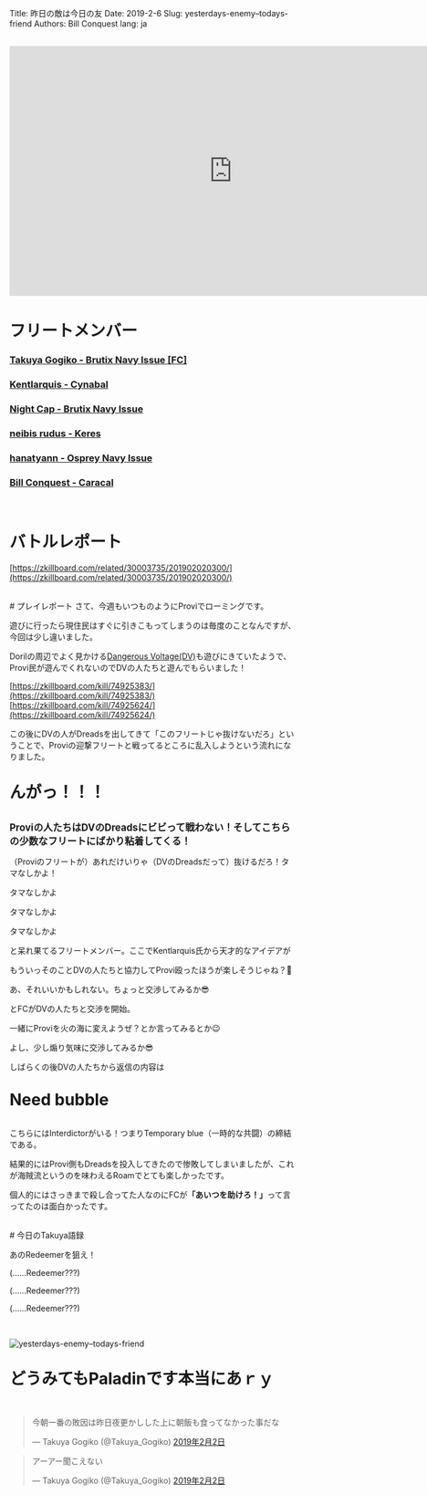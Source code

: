 Title: 昨日の敵は今日の友
Date: 2019-2-6
Slug: yesterdays-enemy–todays-friend
Authors: Bill Conquest
lang: ja

<br />
<iframe width="780" height="438" src="https://www.youtube.com/embed/kD0-q575208" frameborder="0" allow="accelerometer; autoplay; encrypted-media; gyroscope; picture-in-picture" allowfullscreen></iframe>

# フリートメンバー
### [Takuya Gogiko - Brutix Navy Issue [FC]](https://zkillboard.com/character/95235307/)
### [Kentlarquis - Cynabal](https://zkillboard.com/character/94500364/)
### [Night Cap - Brutix Navy Issue](https://zkillboard.com/character/94127438/)
### [neibis rudus - Keres](https://zkillboard.com/character/93531438/)
### [hanatyann - Osprey Navy Issue](https://zkillboard.com/character/90106472/)
### [Bill Conquest - Caracal](https://zkillboard.com/character/2113999933/)
<br />

# バトルレポート
[https://zkillboard.com/related/30003735/201902020300/](https://zkillboard.com/related/30003735/201902020300/)

<br />
# プレイレポート
さて、今週もいつものようにProviでローミングです。

遊びに行ったら現住民はすぐに引きこもってしまうのは毎度のことなんですが、今回は少し違いました。

Dorilの周辺でよく見かける[Dangerous Voltage(DV)](https://zkillboard.com/alliance/99004136/)も遊びにきていたようで、Provi民が遊んでくれないのでDVの人たちと遊んでもらいました！

[https://zkillboard.com/kill/74925383/](https://zkillboard.com/kill/74925383/)  
[https://zkillboard.com/kill/74925624/](https://zkillboard.com/kill/74925624/)

この後にDVの人がDreadsを出してきて「このフリートじゃ抜けないだろ」ということで、Proviの迎撃フリートと戦ってるところに乱入しようという流れになりました。

<br />
<b style="font-size: 200%">んがっ！！！</b>
<br /><br />

<b style="font-size: 120%">Proviの人たちはDVのDreadsにビビって戦わない！そしてこちらの少数なフリートにばかり粘着してくる！</b>

<p class="left Takuya-Gogiko">（Proviのフリートが）あれだけいりゃ（DVのDreadsだって）抜けるだろ！タマなしかよ！</p>
<p class="left Kentlarquis">タマなしかよ</p>
<p class="left Night-Cap">タマなしかよ</p>
<p class="left neibis-rudus">タマなしかよ</p>

と呆れ果てるフリートメンバー。ここでKentlarquis氏から天才的なアイデアが

<p class="left Kentlarquis">もういっそのことDVの人たちと協力してProvi殴ったほうが楽しそうじゃね？🤔</p>
<p class="left Takuya-Gogiko">あ、それいいかもしれない。ちょっと交渉してみるか😎</p>

とFCがDVの人たちと交渉を開始。

<p class="left Night-Cap">一緒にProviを火の海に変えようぜ？とか言ってみるとか😉</p>
<p class="left Takuya-Gogiko">よし、少し煽り気味に交渉してみるか😎</p>

しばらくの後DVの人たちから返信の内容は

<br />
<b style="font-size: 200%">Need bubble</b>
<br /><br />

こちらにはInterdictorがいる！つまりTemporary blue（一時的な共闘）の締結である。

結果的にはProvi側もDreadsを投入してきたので惨敗してしまいましたが、これが海賊流というのを味わえるRoamでとても楽しかったです。

個人的にはさっきまで殺し合ってた人なのにFCが<b>「あいつを助けろ！」</b>って言ってたのは面白かったです。

<br />
# 今日のTakuya語録
<p class="left Takuya-Gogiko">あのRedeemerを狙え！</p>
<p class="left Kentlarquis">(......Redeemer???)</p>
<p class="left Night-Cap">(......Redeemer???)</p>
<p class="left neibis-rudus">(......Redeemer???)</p>

<br />

![yesterdays-enemy–todays-friend]({static}/images/yesterdays-enemy–todays-friend.jpg)

<br />
<b style="font-size: 200%">どうみてもPaladinです本当にあｒｙ</b>
<br /><br /><br />

<blockquote class="twitter-tweet" data-lang="ja"><p lang="ja" dir="ltr">今朝一番の敗因は昨日夜更かしした上に朝飯も食ってなかった事だな</p>&mdash; Takuya Gogiko (@Takuya_Gogiko) <a href="https://twitter.com/Takuya_Gogiko/status/1091556988847190018?ref_src=twsrc%5Etfw">2019年2月2日</a></blockquote>
<script async src="https://platform.twitter.com/widgets.js" charset="utf-8"></script>

<blockquote class="twitter-tweet" data-lang="ja"><p lang="ja" dir="ltr">アーアー聞こえない</p>&mdash; Takuya Gogiko (@Takuya_Gogiko) <a href="https://twitter.com/Takuya_Gogiko/status/1091558991669256192?ref_src=twsrc%5Etfw">2019年2月2日</a></blockquote>
<script async src="https://platform.twitter.com/widgets.js" charset="utf-8"></script>



